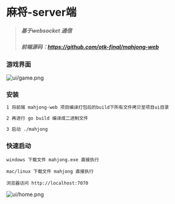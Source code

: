 # 麻将-server端
> ##### 基于websocket 通信
>
> ##### 前端源码：https://github.com/otk-final/mahjong-web

### 游戏界面

![ui/game.png]()

### 安装

```tex
1 将前端 mahjong-web 项目编译打包后的build下所有文件拷贝至项目ui目录

2 再进行 go build 编译成二进制文件

3 启动 ./mahjong
```

### 快速启动

```
windows 下载文件 mahjong.exe 直接执行

mac/linux 下载文件 mahjong 直接执行

浏览器访问 http://localhost:7070
```

![ui/home.png]()